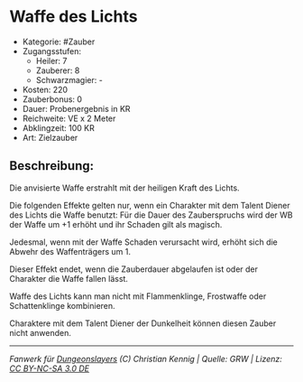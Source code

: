# Waffe des Lichts

- Kategorie: #Zauber
- Zugangsstufen:
  - Heiler: 7
  - Zauberer: 8
  - Schwarzmagier: -
- Kosten: 220
- Zauberbonus: 0
- Dauer: Probenergebnis in KR
- Reichweite: VE x 2 Meter
- Abklingzeit: 100 KR
- Art: Zielzauber

## Beschreibung:

Die anvisierte Waffe erstrahlt mit der heiligen Kraft des Lichts.

Die folgenden Effekte gelten nur, wenn ein Charakter mit dem Talent Diener des Lichts die Waffe benutzt: Für die Dauer des Zauberspruchs wird der WB der Waffe um +1 erhöht und ihr Schaden gilt als magisch.

Jedesmal, wenn mit der Waffe Schaden verursacht wird, erhöht sich die Abwehr des Waffenträgers um 1.

Dieser Effekt endet, wenn die Zauberdauer abgelaufen ist oder der Charakter die Waffe fallen lässt.

Waffe des Lichts kann man nicht mit Flammenklinge, Frostwaffe oder Schattenklinge kombinieren.

Charaktere mit dem Talent Diener der Dunkelheit können diesen Zauber nicht anwenden.

---

_Fanwerk für [Dungeonslayers](https://www.dungeonslayers.net/) (C) Christian Kennig | Quelle: GRW | Lizenz: [CC BY-NC-SA 3.0 DE](https://creativecommons.org/licenses/by-nc-sa/3.0/de/)_
